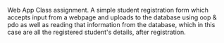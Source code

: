 Web App Class assignment.
A simple student registration form which accepts input from a webpage and uploads to the database using oop & pdo as well as reading that information from the database, which in this case are all the registered student's details, after registration.
